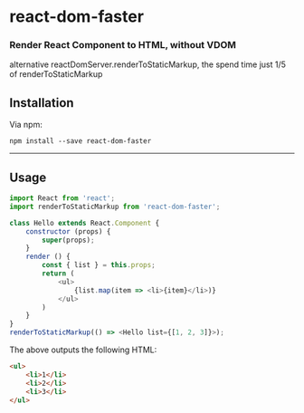 # react-dom-faster

### **Render React Component to HTML, without VDOM**
alternative reactDomServer.renderToStaticMarkup, the spend time just 1/5 of renderToStaticMarkup

## Installation
Via npm:

`npm install --save react-dom-faster`

---

## Usage
```js
import React from 'react';
import renderToStaticMarkup from 'react-dom-faster';

class Hello extends React.Component {
    constructor (props) {
        super(props);
    }
    render () {
        const { list } = this.props;
        return (
            <ul>
                {list.map(item => <li>{item}</li>)}
            </ul>
        )
    }
}
renderToStaticMarkup(() => <Hello list={[1, 2, 3]}>);
```
The above outputs the following HTML:
```html
<ul>
    <li>1</li>
    <li>2</li>
    <li>3</li>
</ul>
```
